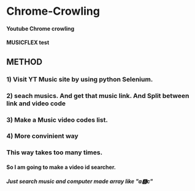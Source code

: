 # Chrome-Crowling 
#### Youtube Chrome crowling 
#### MUSICFLEX test


## METHOD
### 1) Visit YT Music site by using python Selenium.
### 2) seach musics. And get that music link. And Split between link and video code
### 3) Make a Music video codes list.
### 4) More convinient way

### This way takes too many times.
#### So I am going to make a video id searcher.
##### Just search music and computer made array like "a:b:c" 
